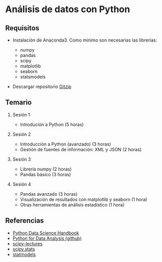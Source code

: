 # Análisis de datos con Python

## Requisitos

* Instalación de Anaconda3. Como mínimo son necesarias las librerías:
    + numpy
    + pandas
    + scipy
    + matplotlib
    + seaborn
    + statsmodels

* Descargar repositorio [Gitzip](https://kinolien.github.io/gitzip/)

## Temario

1. Sesión 1
    * Introdución a Python (5 horas)

2. Sesión 2
    * Introducción a Python (avanzado) (3 horas)
    * Gestión de fuentes de información: XML y JSON (2 horas)

3. Sesión 3
    
    * Librería numpy (2 horas)
    * Pandas básico (3 horas)

4. Sesión 4
    * Pandas avanzado (3 horas)
    * Visualización de resultados con matplotlib y seaborn (1 hora)
    * Otras herramientas de análisis estadístico (1 hora)


## Referencias

  * [Python Data Science Handbook](https://jakevdp.github.io/PythonDataScienceHandbook/)
  * [Python for Data Analysis (github)](https://github.com/wesm/pydata-book)
  * [scipy-lectures](https://www.scipy-lectures.org/)
  * [scipy.stats](https://docs.scipy.org/doc/scipy/reference/tutorial/stats.html)
  * [statmodels](https://www.statsmodels.org/stable/index.html)
